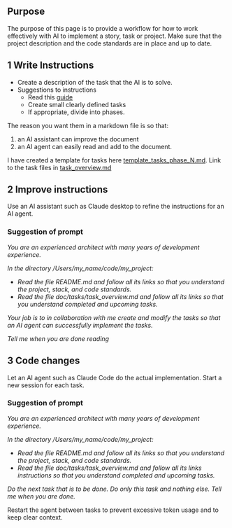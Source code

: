 ## **Purpose**

The purpose of this page is to provide a workflow for how to work effectively with AI to implement a story, task or project.
Make sure that the project description and the code standards are in place and up to date.

## **1 Write Instructions**
* Create a description of the task that the AI is to solve.   
* Suggestions to instructions  
  * Read this [guide](https://github.com/Qais-Hweidi/ai-assisted-development-guide/blob/main/lessons/01-project-structure.md)  
  * Create small clearly defined tasks
  * If appropriate, divide into phases.
  
The reason you want them in a markdown file is so that:
1) an AI assistant can improve the document
2) an AI agent can easily read and add to the document. 

I have created a template for tasks here [template_tasks_phase_N.md](./template_tasks_phase_N.md).
Link to the task files in [task_overview.md](./task_overview.md)

## **2 Improve instructions**
Use an AI assistant such as Claude desktop to refine the instructions for an AI agent.

### **Suggestion of prompt**

<em>You are an experienced architect with many years of development experience.

In the directory /Users/my_name/code/my_project:
- Read the file README.md and follow all its links so that you understand the project, stack, and code standards.
- Read the file doc/tasks/task_overview.md and follow all its links so that you understand completed and upcoming tasks.

Your job is to in collaboration with me create and modify the tasks so that an AI agent can successfully implement the tasks.

Tell me when you are done reading</em>

## **3 Code changes**

Let an AI agent such as Claude Code do the actual implementation. Start a new session for each task.

### **Suggestion of prompt**

<em>You are an experienced architect with many years of development experience.

In the directory /Users/my_name/code/my_project:
- Read the file README.md and follow all its links so that you understand the project, stack, and code standards.
- Read the file doc/tasks/task_overview.md and follow all its links instructions so that you understand completed and upcoming tasks.

Do the next task that is to be done. Do only this task and nothing else. Tell me when you are done.</em>

Restart the agent between tasks to prevent excessive token usage and to keep clear context.

